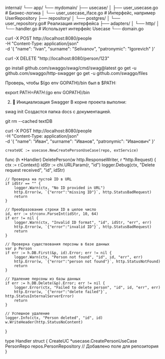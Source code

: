 internal/
└── app/
    └── mydomain/
        ├── usecase/
        │   ├── user_usecase.go        # Бизнес-логика
        │   └── user_usecase_iface.go  # Интерфейс, например UserRepository
        ├── repository/
        │   └── postgres/
        │       └── user_repository.go# Реализация интерфейса
        ├── adapters/
        │   └── http/
        │       └── handler.go         # Использует интерфейс Usecase
        └── domain.go


 curl -X POST http://localhost:8080/people \
  -H "Content-Type: application/json" \
  -d '{
    "name": "Ivan",
    "surname": "Selivanov",
    "patronymic": "Igorevich"
}'

curl -X DELETE "http://localhost:8080/person/123"





go install github.com/swaggo/swag/cmd/swag@latest
go get -u github.com/swaggo/http-swagger
go get -u github.com/swaggo/files

Проверь, чтобы $(go env GOPATH)/bin был в $PATH:


export PATH=$PATH:$(go env GOPATH)/bin

2. 📂 Инициализация Swagger
В корне проекта выполни:


swag init
Создастся папка docs с документацией.


git rm --cached textDB


curl -X POST http://localhost:8080/people \
  -H "Content-Type: application/json" \
  -d '{
    "name": "Иван",
    "surname": "Иванов",
    "patronymic": "Иванович"
  }'


	createUC := usecase.NewCreatePersonUseCase(repo, extService)


func (h *Handler) DeletePerson(w http.ResponseWriter, r *http.Request) {
	ctx := r.Context()
	idStr := chi.URLParam(r, "id")
	logger.Debug(ctx, "Delete request received", "id", idStr)

	// Проверка на пустой ID в URL
	if idStr == "" {
		logger.Warn(ctx, "No ID provided in URL")
		http.Error(w, `{"error":"missing ID"}`, http.StatusBadRequest)
		return
	}

	// Преобразование строки ID в целое число
	id, err := strconv.ParseInt(idStr, 10, 64)
	if err != nil {
		logger.Warn(ctx, "Invalid ID format", "id", idStr, "err", err)
		http.Error(w, `{"error":"invalid ID"}`, http.StatusBadRequest)
		return
	}

	// Проверка существования персоны в базе данных
	var p Person
	if err := h.DB.First(&p, id).Error; err != nil {
		logger.Warn(ctx, "Person not found", "id", id, "err", err)
		http.Error(w, `{"error":"person not found"}`, http.StatusNotFound)
		return
	}

	// Удаление персоны из базы данных
	if err := h.DB.Delete(&p).Error; err != nil {
		logger.Error(ctx, "Failed to delete person", "id", id, "err", err)
		http.Error(w, `{"error":"delete failed"}`, http.StatusInternalServerError)
		return
	}

	// Успешное удаление
	logger.Info(ctx, "Person deleted", "id", id)
	w.WriteHeader(http.StatusNoContent)
}

type Handler struct {
	CreateUC *usecase.CreatePersonUseCase
	PersonRepo repos.PersonRepository  // Добавлено поле для репозитория
}

